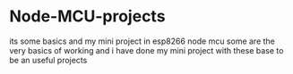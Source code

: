 # Node-MCU-projects
its some basics and my mini project in esp8266 node mcu
some are the very basics of working and i have done my mini project with these base to be an useful projects
